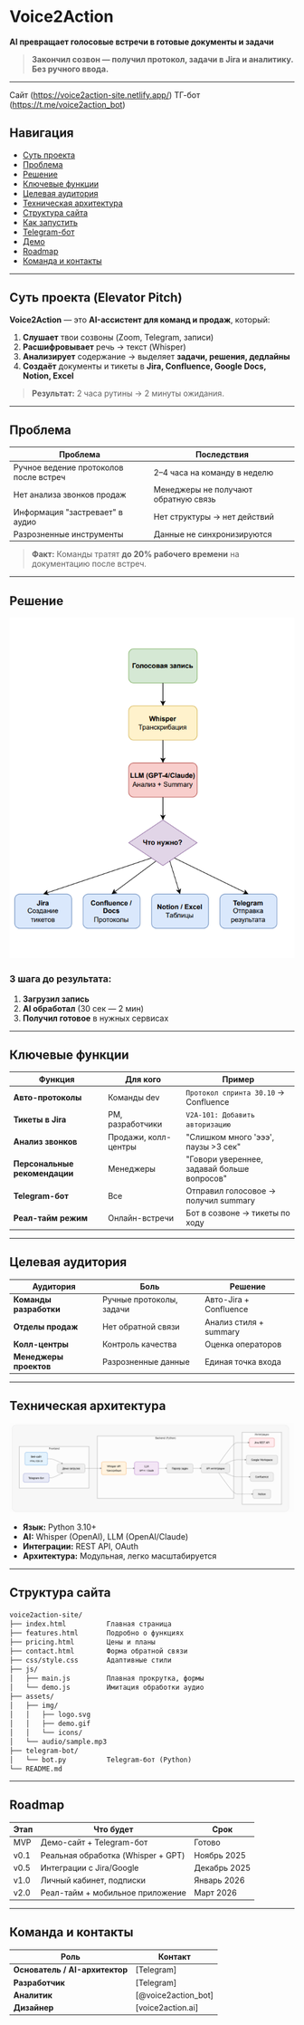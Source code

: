 # Voice2Action  
**AI превращает голосовые встречи в готовые документы и задачи**  

> **Закончил созвон — получил протокол, задачи в Jira и аналитику. Без ручного ввода.**

---
Сайт (https://voice2action-site.netlify.app/)
ТГ-бот (https://t.me/voice2action_bot)

## Навигация
- [Суть проекта](#суть-проекта-elevator-pitch)
- [Проблема](#проблема)
- [Решение](#решение)
- [Ключевые функции](#ключевые-функции)
- [Целевая аудитория](#целевая-аудитория)
- [Техническая архитектура](#техническая-архитектура)
- [Структура сайта](#структура-сайта)
- [Как запустить](#как-запустить)
- [Telegram-бот](#telegram-бот)
- [Демо](#демо)
- [Roadmap](#roadmap)
- [Команда и контакты](#команда-и-контакты)

---

## Суть проекта (Elevator Pitch)

**Voice2Action** — это **AI-ассистент для команд и продаж**, который:

1. **Слушает** твои созвоны (Zoom, Telegram, записи)  
2. **Расшифровывает** речь → текст (Whisper)  
3. **Анализирует** содержание → выделяет **задачи, решения, дедлайны**  
4. **Создаёт** документы и тикеты в **Jira, Confluence, Google Docs, Notion, Excel**

> **Результат:** 2 часа рутины → 2 минуты ожидания.

---

## Проблема

| Проблема | Последствия |
|--------|-----------|
| Ручное ведение протоколов после встреч | 2–4 часа на команду в неделю |
| Нет анализа звонков продаж | Менеджеры не получают обратную связь |
| Информация "застревает" в аудио | Нет структуры → нет действий |
| Разрозненные инструменты | Данные не синхронизируются |

> **Факт:** Команды тратят **до 20% рабочего времени** на документацию после встреч.

---

## Решение

![img.png](img.png)

### 3 шага до результата:
1. **Загрузил запись**  
2. **AI обработал** (30 сек — 2 мин)  
3. **Получил готовое** в нужных сервисах

---

## Ключевые функции

| Функция | Для кого | Пример |
|-------|--------|--------|
| **Авто-протоколы** | Команды dev | `Протокол спринта 30.10` → Confluence |
| **Тикеты в Jira** | PM, разработчики | `V2A-101: Добавить авторизацию` |
| **Анализ звонков** | Продажи, колл-центры | "Слишком много 'эээ', паузы >3 сек" |
| **Персональные рекомендации** | Менеджеры | "Говори увереннее, задавай больше вопросов" |
| **Telegram-бот** | Все | Отправил голосовое → получил summary |
| **Реал-тайм режим** | Онлайн-встречи | Бот в созвоне → тикеты по ходу |

---

## Целевая аудитория

| Аудитория | Боль | Решение |
|---------|------|--------|
| **Команды разработки** | Ручные протоколы, задачи | Авто-Jira + Confluence |
| **Отделы продаж** | Нет обратной связи | Анализ стиля + summary |
| **Колл-центры** | Контроль качества | Оценка операторов |
| **Менеджеры проектов** | Разрозненные данные | Единая точка входа |

---

## Техническая архитектура
![img_1.png](img_1.png)
- **Язык:** Python 3.10+
- **AI:** Whisper (OpenAI), LLM (OpenAI/Claude)
- **Интеграции:** REST API, OAuth
- **Архитектура:** Модульная, легко масштабируется

---

## Структура сайта

```
voice2action-site/
├── index.html          Главная страница
├── features.html       Подробно о функциях
├── pricing.html        Цены и планы
├── contact.html        Форма обратной связи
├── css/style.css       Адаптивные стили
├── js/
│   ├── main.js         Плавная прокрутка, формы
│   └── demo.js         Имитация обработки аудио
├── assets/
│   ├── img/
│   │   ├── logo.svg
│   │   ├── demo.gif
│   │   └── icons/
│   └── audio/sample.mp3
├── telegram-bot/
│   └── bot.py          Telegram-бот (Python)
└── README.md           
```

---





## Roadmap

| Этап | Что будет | Срок |
|------|----------|------|
| MVP | Демо-сайт + Telegram-бот | Готово |
| v0.1 | Реальная обработка (Whisper + GPT) | Ноябрь 2025 |
| v0.5 | Интеграции с Jira/Google | Декабрь 2025 |
| v1.0 | Личный кабинет, подписки | Январь 2026 |
| v2.0 | Реал-тайм + мобильное приложение | Март 2026 |

---

## Команда и контакты

| Роль                           | Контакт |
|--------------------------------|--------|
| **Основатель / AI-архитектор** | [Telegram] |
| **Разработчик**                | [Telegram] |
| **Аналитик**                   | [@voice2action_bot]|
| **Дизайнер**                   | [voice2action.ai]|

